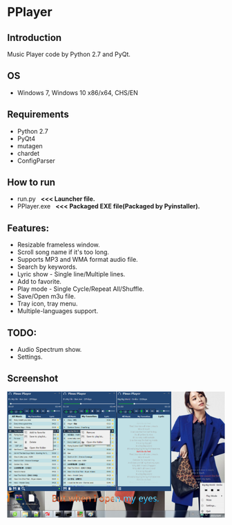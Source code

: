 # PPlayer
## Introduction
Music Player code by Python 2.7 and PyQt.

## OS
* Windows 7, Windows 10 x86/x64, CHS/EN

## Requirements
* Python 2.7
* PyQt4
* mutagen
* chardet
* ConfigParser

## How to run
* run.py &nbsp;  <b><<< Launcher file.</b>
* PPlayer.exe  &nbsp;&nbsp;<b><<<  Packaged EXE file(Packaged by Pyinstaller).</b>

## Features:

* Resizable frameless window.
* Scroll song name if it's too long.
* Supports MP3 and WMA format audio file.
* Search by keywords.
* Lyric show - Single line/Multiple lines.
* Add to favorite.
* Play mode - Single Cycle/Repeat All/Shuffle.
* Save/Open m3u file.
* Tray icon, tray menu.
* Multiple-languages support.

## TODO:
* Audio Spectrum show.
* Settings.

## Screenshot
![Screenshot](https://github.com/wn0112/PPlayer/blob/master/screenshot.png)
